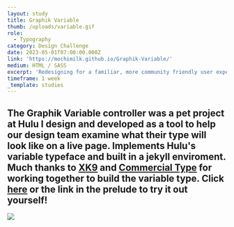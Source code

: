 ```yaml
---
layout: study
title: Graphik Variable
thumb: /uploads/variable.gif
role:
  - Typography
category: Design Challenge
date: 2023-05-01T07:00:00.000Z
link: 'https://mochimilk.github.io/Graphik-Variable/'
medium: HTML / SASS
excerpt: 'Redesigning for a familiar, more community friendly user experience.'
timeframe: 1 week
_template: studies
---
```






## The Graphik Variable controller was a pet project at Hulu I design and developed as a tool to help our design team examine what their type will look like on a live page. Implements Hulu's variable typeface and built in a jekyll enviroment. Much thanks to [XK9](https://www.xk9.com) and [Commercial Type](https://commercialtype.com/about) for working together to build the variable type. Click [here](https://mochimilk.github.io/Graphik-Variable/) or the link in the prelude to try it out yourself!

![](/uploads/variable.gif)

